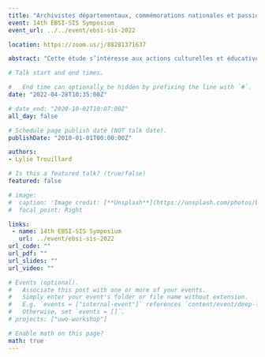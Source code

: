 ```yaml
---
title: "Archivistes départementaux, commémorations nationales et passions mémorielles : le bicentenaire de la Révolution française au sein de territoires marqués par la Contre- Révolution (1989-1996)"
event: 14th EBSI-SIS Symposium
event_url: ../../event/ebsi-sis-2022

location: https://zoom.us/j/88281371637

abstract: "Cette étude s’intéresse aux actions culturelles et éducatives réalisées par les services d’archives départementales lors de commémorations nationales en France ; ici celle du Bicentenaire de la Révolution française (1989). Et plus particulièrement, au sein de territoires où peuvent subsister des tensions mémorielles, ce qui m’amène à réfléchir à la posture de l’archiviste face à celles-ci. Une première partie revient sur l’importance politique de la commémoration de la Révolution, plébiscitée par les services d’archives. Elle propose d’étudier le Bicentenaire à l’échelle nationale mais également au niveau des collectivités locales qui sont elles aussi au cœur du phénomène commémoratif. Enfin, de mettre en avant l’implication des services d’archives, notamment par le biais de leurs actions de valorisation. Une seconde partie se concentre sur la commémoration au sein de trois services d’archives départementales, celles de Maine-et-Loire, Mayenne et Vendée, situés au sein de territoires marqués par la Contre-Révolution. Par l’analyse de dossiers du service, de la presse locale, de catalogues d’expositions, de dossiers éducatifs et d’entretiens variés, l’objectif est de comprendre comment les archivistes ont adapté le contenu de leurs actions culturelles et éducatives pour répondre aux attentes mémorielles de l’État tout en prenant en considération les tensions que celles-ci peuvent engendrer. Il s’agit donc de s’intéresser au contexte de cette célébration dans les départements concernés, de comparer la réponse culturelle et éducative des services ainsi que la position de l’archiviste face aux passions mémorielles."

# Talk start and end times.

#   End time can optionally be hidden by prefixing the line with `#`.
date: "2022-04-28T10:35:00Z"

# date_end: "2020-10-02T10:07:00Z"
all_day: false

# Schedule page publish date (NOT talk date).
publishDate: "2010-01-01T00:00:00Z"

authors:
- Lylie Trouillard

# Is this a featured talk? (true/false)
featured: false

# image:
#  caption: 'Image credit: [**Unsplash**](https://unsplash.com/photos/bzdhc5b3Bxs)'
#  focal_point: Right

links:
 - name: 14th EBSI-SIS Symposium
   url: ../event/ebsi-sis-2022
url_code: ""
url_pdf: ""
url_slides: ""
url_video: ""

# Events (optional).
#   Associate this post with one or more of your events.
#   Simply enter your event's folder or file name without extension.
#   E.g. `events = ["internal-event"]` references `content/event/deep-learning/index.md`.
#   Otherwise, set `events = []`.
# projects: ["uwo-workshop"]

# Enable math on this page?
math: true
---
```

